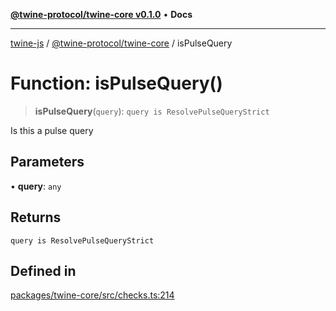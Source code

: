 [**@twine-protocol/twine-core v0.1.0**](../index.md) • **Docs**

***

[twine-js](../../../index.md) / [@twine-protocol/twine-core](../index.md) / isPulseQuery

# Function: isPulseQuery()

> **isPulseQuery**(`query`): `query is ResolvePulseQueryStrict`

Is this a pulse query

## Parameters

• **query**: `any`

## Returns

`query is ResolvePulseQueryStrict`

## Defined in

[packages/twine-core/src/checks.ts:214](https://github.com/twine-protocol/twine-js/blob/fb5041c7a2da4a796f653066248604ca1c5dccc6/packages/twine-core/src/checks.ts#L214)
